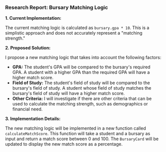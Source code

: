 ### Research Report: Bursary Matching Logic

**1. Current Implementation:**

The current matching logic is calculated as `bursary.gpa * 10`. This is a simplistic approach and does not accurately represent a "matching strength."

**2. Proposed Solution:**

I propose a new matching logic that takes into account the following factors:

*   **GPA:** The student's GPA will be compared to the bursary's required GPA. A student with a higher GPA than the required GPA will have a higher match score.
*   **Field of Study:** The student's field of study will be compared to the bursary's field of study. A student whose field of study matches the bursary's field of study will have a higher match score.
*   **Other Criteria:** I will investigate if there are other criteria that can be used to calculate the matching strength, such as demographics or financial need.

**3. Implementation Details:**

The new matching logic will be implemented in a new function called `calculateMatchScore`. This function will take a student and a bursary as input and return a match score between 0 and 100. The `BursaryCard` will be updated to display the new match score as a percentage.
